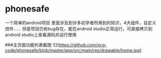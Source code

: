 # phonesafe
一个简单的android项目
里面涉及到许多初学者所用到的知识，4大组件，自定义控件......
但是项目仍有bug存在，能在android studio正常运行，可直接拷贝到android studio上查看源码并运行使用

###主页面功能列表截图
![]{https://github.com/xcg-code/phonesafe/blob/master/app/src/main/res/drawable/home.jpg}
